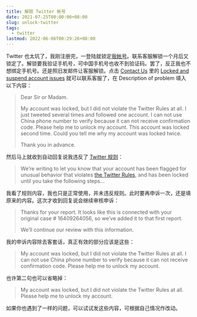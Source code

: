 ```yaml
---
title: 解锁 Twitter 帐号
date: 2021-07-25T00:00:00+08:00
slug: unlock-twitter
tags:
  - twitter
lastmod: 2022-06-06T00:29:26+08:00
---
```


Twitter 也太坑了，我刚注册完，一登陆就锁定[我帐号](https://twitter.com/CyrusYip10)。联系客服解锁一个月后又锁定了。解锁要我验证手机号，可中国手机号也收不到验证码。罢了，反正我也不想绑定手机号。还是照旧发邮件让客服解锁。点击 [Contact Us](https://help.twitter.com/en/forms) 里的 [Locked and suspend account issues](https://help.twitter.com/forms/general?subtopic=suspended) 就可以联系客服了，在 Description of problem 填入以下内容：

> Dear Sir or Madam.
>
> My account was locked, but I did not violate the Twitter Rules at all. I just tweeted several times and followed one account. I can not use China phone number to verify because it can not receive confirmation code. Please help me to unlock my account. This account was locked second time. Could you tell me why my account was locked twice.
>
> Thank you in advance.

然后马上就收到自动回复说我违反了 [Twitter 规则](https://help.twitter.com/en/rules-and-policies/twitter-rules)：

> We’re writing to let you know that your account has been flagged for unusual behavior that violates [the Twitter Rules](https://help.twitter.com/rules-and-policies/twitter-rules), and has been locked until you take the following steps...

我看了规则内容，我也只是正常使用，并未违反规则。此时要再申诉一次，还是填原来的内容。这次才收到回复说会继续审核申诉：

> Thanks for your report. It looks like this is connected with your  original case # 16409264056, so we’ve added it to that first report.
>
> We’ll continue our review with this information.

我的申诉内容除去客套话，真正有效的部分应该是这些：

> My account was locked, but I did not violate the Twitter Rules at all.  I can not use China phone number to verify because it can not receive confirmation code. Please help me to unlock my account.

也许第二句也可以省略掉：

> My account was locked, but I did not violate the Twitter Rules at all.  Please help me to unlock my account.

如果你也遇到了一样的问题，可以试试发这些内容，可根据自己情况作改动。
